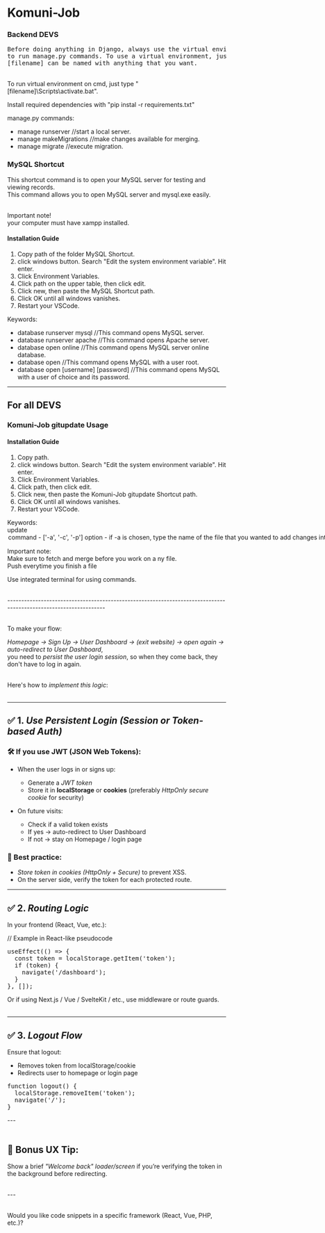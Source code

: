 # Komuni-Job

### Backend DEVS

<pre>
Before doing anything in Django, always use the virtual environment to be able
to run manage.py commands. To use a virtual environment, just simply type "python -m venv [filename]".
[filename] can be named with anything that you want. 
</pre>
<br>
To run virtual environment on cmd, just type "[filename]\Scripts\activate.bat".

Install required dependencies with "pip instal -r requirements.txt"

manage.py commands:
* manage runserver //start a local server. 
* manage makeMigrations //make changes available for merging. 
* manage migrate //execute migration. 

### MySQL Shortcut

This shortcut command is to open your MySQL server for testing and viewing records.<br>
This command allows you to open MySQL server and mysql.exe easily. <br><br>

Important note!<br>
your computer must have xampp installed.<br>

#### Installation Guide
1. Copy path of the folder MySQL Shortcut.
2. click windows button. Search "Edit the system environment variable". Hit enter.
3. Click Environment Variables.
4. Click path on the upper table, then click edit.
5. Click new, then paste the MySQL Shortcut path. 
6. Click OK until all windows vanishes.
7. Restart your VSCode.

Keywords:
* database runserver mysql //This command opens MySQL server.
* database runserver apache //This command opens Apache server.
* database open online //This command opens MySQL server online database.
* database open //This command opens MySQL with a user root.
* database open [username] [password] //This command opens MySQL with a user of choice and its password.

---------------------------------------------------------------------------------------------

## For all DEVS 
### Komuni-Job gitupdate Usage

#### Installation Guide
1. Copy path.
2. click windows button. Search "Edit the system environment variable". Hit enter.
3. Click Environment Variables.
4. Click path, then click edit.
5. Click new, then paste the Komuni-Job gitupdate Shortcut path. 
6. Click OK until all windows vanishes.
7. Restart your VSCode.

Keywords: <br>
update <command> <option> <br>
command - ['-a', '-c', '-p'] <br>
option - if -a is chosen, type the name of the file that you wanted to add changes into. <br>
       - if -c is chosen, type the message for the commit. <br>
       - if -p is chosen, you don't need to type anything after it. this pushes your updates to the remote branch <br>
       - if -f is chosen, you don't need to type anything after it. this fetches updates from the remote branch <br>
       - if -m is chosen, you don't need to type anything after it. this merges your local repository with the updates from the remote branch <br>
usage: <br>
update -a <filename> / . (to add all changes) <br>
update -a <filename> / . (to add all changes) <br>
update -c <comment/message> <br>
update -p <br>
update -f <br>
update -m <br>
proper usage: <br>
update -f -m <br>
update -a <filename/.> -c <comment/message> -p <br><br>

Important note: <br>
Make sure to fetch and merge before you work on a ny file. <br>
Push everytime you finish a file <br>

Use integrated terminal for using commands.<br><br>

-----------------------------------------------------------------------------------------------------------------<br><br>

To make your flow: <br>

*Homepage → Sign Up → User Dashboard → (exit website) → open again → auto-redirect to User Dashboard*,<br>
you need to *persist the user login session*, so when they come back, they don't have to log in again.<br><br>

Here's how to *implement this logic*:<br><br>

---

## ✅ 1. *Use Persistent Login (Session or Token-based Auth)*

### 🛠 If you use JWT (JSON Web Tokens):

* When the user logs in or signs up:

  * Generate a *JWT token*
  * Store it in **localStorage** or **cookies** (preferably *HttpOnly secure cookie* for security)
* On future visits:

  * Check if a valid token exists
  * If yes → auto-redirect to User Dashboard
  * If not → stay on Homepage / login page

### 🔐 Best practice:

* *Store token in cookies (HttpOnly + Secure)* to prevent XSS.
* On the server side, verify the token for each protected route.

---

## ✅ 2. *Routing Logic*

In your frontend (React, Vue, etc.): <br>

// Example in React-like pseudocode <br>
<pre>
useEffect(() => { 
  const token = localStorage.getItem('token'); 
  if (token) { 
    navigate('/dashboard');
  } 
}, []); 
</pre>
Or if using Next.js / Vue / SvelteKit / etc., use middleware or route guards. <br><br>

---

## ✅ 3. *Logout Flow*

Ensure that logout: 

* Removes token from localStorage/cookie
* Redirects user to homepage or login page
<pre>
function logout() { 
  localStorage.removeItem('token'); 
  navigate('/'); 
} 
</pre>
--- <br><br>

## 🧪 Bonus UX Tip:

Show a brief *"Welcome back" loader/screen* if you’re verifying the token in the background before redirecting. <br><br>

--- <br><br>

Would you like code snippets in a specific framework (React, Vue, PHP, etc.)?
